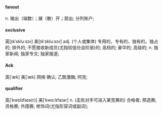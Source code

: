 #### fanout	

n.	输出（端数）；展（散）开；扇出; 分列账户;

#### exclusive	

英[ɪkˈskluːsɪv]
美[ɪkˈskluːsɪv]
adj.	(个人或集体) 专用的，专有的，独有的，独占的; 排外的; 不愿接收新成员(尤指较低社会阶层)的; 高档的; 豪华的; 高级的;
n.	独家新闻; 独家专文; 独家报道;


#### Ack	

英[ˈæk]
美[ˈæk]
网络	确认; 乙酰激酶; 阿克;


#### qualifier

英[ˈkwɒlɪfaɪə(r)]
美[ˈkwɑːlɪfaɪər]
n.	(击败对手可进入某竞赛的) 合格者; 预选赛; 资格赛; 外围赛; 修饰词(尤指形容词或副词);